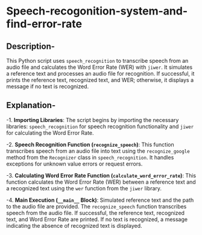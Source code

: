 # Speech-recogonition-system-and-find-error-rate
## Description-
This Python script uses `speech_recognition` to transcribe speech from an audio file and calculates the Word Error Rate (WER) with `jiwer`. It simulates a reference text and processes an audio file for recognition. If successful, it prints the reference text, recognized text, and WER; otherwise, it displays a message if no text is recognized. 
## Explanation-
  -1. **Importing Libraries**: The script begins by importing the necessary libraries: `speech_recognition` for speech recognition functionality and `jiwer` for calculating the Word Error Rate.

  -2. **Speech Recognition Function (`recognize_speech`)**: This function transcribes speech from an audio file into text using the `recognize_google` method from the `Recognizer` class in `speech_recognition`. It handles exceptions for unknown value errors or request errors.

  -3. **Calculating Word Error Rate Function (`calculate_word_error_rate`)**: This function calculates the Word Error Rate (WER) between a reference text and a recognized text using the `wer` function from the `jiwer` library.

  -4. **Main Execution (`__main__` Block)**: Simulated reference text and the path to the audio file are provided. The `recognize_speech` function transcribes speech from the audio file. If successful, the reference text, recognized text, and Word Error Rate are printed. If no text is recognized, a message indicating the absence of recognized text is displayed.
